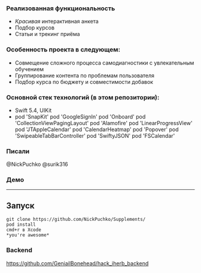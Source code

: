### Реализованная функциональность

* *Красивая* интерактивная анкета
* Подбор курсов
* Статьи и трекинг приёма

### Особенность проекта в следующем:

* Совмещение сложного процесса самодиагностики с увлекательным обучением
* Группирование контента по проблемам пользователя
* Подбор курса по бюджету и совместимости добавок

### Основной стек технологий (в этом репозитории):

* Swift 5.4, UIKit
* pod 'SnapKit' pod 'GoogleSignIn' pod 'Onboard' pod 'CollectionViewPagingLayout' pod 'Alamofire' pod 'LinearProgressView' pod 'JTAppleCalendar' pod 'CalendarHeatmap' pod 'Popover' pod 'SwipeableTabBarController' pod 'SwiftyJSON' pod 'FSCalendar'

### Писали
@NickPuchko
@surik316

### Демо


---
## Запуск
    git clone https://github.com/NickPuchko/Supplements/
    pod install
    cmd+r в Xcode 
    *you're awesome*
### Backend
https://github.com/GeniailBonehead/hack_iherb_backend

